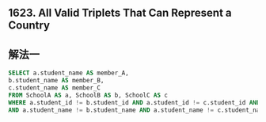 ## 1623. All Valid Triplets That Can Represent a Country

## 解法一
~~~SQL
SELECT a.student_name AS member_A,
b.student_name AS member_B,
c.student_name AS member_C
FROM SchoolA AS a, SchoolB AS b, SchoolC AS c
WHERE a.student_id != b.student_id AND a.student_id != c.student_id AND b.student_id != c.student_id
AND a.student_name != b.student_name AND a.student_name != c.student_name AND b.student_name != c.student_name
~~~
